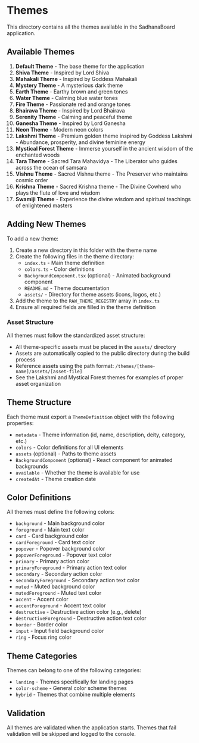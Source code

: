 # Themes

This directory contains all the themes available in the SadhanaBoard application.

## Available Themes

1. **Default Theme** - The base theme for the application
2. **Shiva Theme** - Inspired by Lord Shiva
3. **Mahakali Theme** - Inspired by Goddess Mahakali
4. **Mystery Theme** - A mysterious dark theme
5. **Earth Theme** - Earthy brown and green tones
6. **Water Theme** - Calming blue water tones
7. **Fire Theme** - Passionate red and orange tones
8. **Bhairava Theme** - Inspired by Lord Bhairava
9. **Serenity Theme** - Calming and peaceful theme
10. **Ganesha Theme** - Inspired by Lord Ganesha
11. **Neon Theme** - Modern neon colors
12. **Lakshmi Theme** - Premium golden theme inspired by Goddess Lakshmi - Abundance, prosperity, and divine feminine energy
13. **Mystical Forest Theme** - Immerse yourself in the ancient wisdom of the enchanted woods
14. **Tara Theme** - Sacred Tara Mahavidya - The Liberator who guides across the ocean of samsara
15. **Vishnu Theme** - Sacred Vishnu theme - The Preserver who maintains cosmic order
16. **Krishna Theme** - Sacred Krishna theme - The Divine Cowherd who plays the flute of love and wisdom
17. **Swamiji Theme** - Experience the divine wisdom and spiritual teachings of enlightened masters

## Adding New Themes

To add a new theme:

1. Create a new directory in this folder with the theme name
2. Create the following files in the theme directory:
   - `index.ts` - Main theme definition
   - `colors.ts` - Color definitions
   - `BackgroundComponent.tsx` (optional) - Animated background component
   - `README.md` - Theme documentation
   - `assets/` - Directory for theme assets (icons, logos, etc.)
3. Add the theme to the `RAW_THEME_REGISTRY` array in `index.ts`
4. Ensure all required fields are filled in the theme definition

### Asset Structure

All themes must follow the standardized asset structure:
- All theme-specific assets must be placed in the `assets/` directory
- Assets are automatically copied to the public directory during the build process
- Reference assets using the path format: `/themes/[theme-name]/assets/[asset-file]`
- See the Lakshmi and Mystical Forest themes for examples of proper asset organization

## Theme Structure

Each theme must export a `ThemeDefinition` object with the following properties:

- `metadata` - Theme information (id, name, description, deity, category, etc.)
- `colors` - Color definitions for all UI elements
- `assets` (optional) - Paths to theme assets
- `BackgroundComponent` (optional) - React component for animated backgrounds
- `available` - Whether the theme is available for use
- `createdAt` - Theme creation date

## Color Definitions

All themes must define the following colors:

- `background` - Main background color
- `foreground` - Main text color
- `card` - Card background color
- `cardForeground` - Card text color
- `popover` - Popover background color
- `popoverForeground` - Popover text color
- `primary` - Primary action color
- `primaryForeground` - Primary action text color
- `secondary` - Secondary action color
- `secondaryForeground` - Secondary action text color
- `muted` - Muted background color
- `mutedForeground` - Muted text color
- `accent` - Accent color
- `accentForeground` - Accent text color
- `destructive` - Destructive action color (e.g., delete)
- `destructiveForeground` - Destructive action text color
- `border` - Border color
- `input` - Input field background color
- `ring` - Focus ring color

## Theme Categories

Themes can belong to one of the following categories:

- `landing` - Themes specifically for landing pages
- `color-scheme` - General color scheme themes
- `hybrid` - Themes that combine multiple elements

## Validation

All themes are validated when the application starts. Themes that fail validation will be skipped and logged to the console.